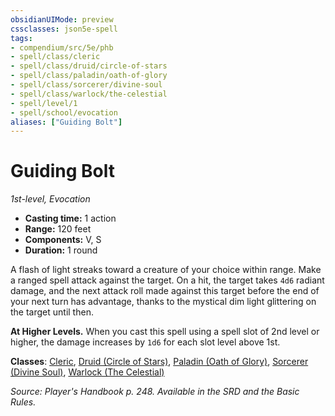 ```yaml
---
obsidianUIMode: preview
cssclasses: json5e-spell
tags:
- compendium/src/5e/phb
- spell/class/cleric
- spell/class/druid/circle-of-stars
- spell/class/paladin/oath-of-glory
- spell/class/sorcerer/divine-soul
- spell/class/warlock/the-celestial
- spell/level/1
- spell/school/evocation
aliases: ["Guiding Bolt"]
---
```

# Guiding Bolt
*1st-level, Evocation*  

- **Casting time:** 1 action
- **Range:** 120 feet
- **Components:** V, S
- **Duration:** 1 round

A flash of light streaks toward a creature of your choice within range. Make a ranged spell attack against the target. On a hit, the target takes `4d6` radiant damage, and the next attack roll made against this target before the end of your next turn has advantage, thanks to the mystical dim light glittering on the target until then.

**At Higher Levels.** When you cast this spell using a spell slot of 2nd level or higher, the damage increases by `1d6` for each slot level above 1st.

**Classes**: [Cleric](5E2014官方资源/classes/cleric.md), [Druid (Circle of Stars)](5E2014官方资源/classes/druid-circle-of-stars-tce.md), [Paladin (Oath of Glory)](5E2014官方资源/classes/paladin-oath-of-glory-tce.md), [Sorcerer (Divine Soul)](5E2014官方资源/classes/sorcerer-divine-soul-xge.md), [Warlock (The Celestial)](5E2014官方资源/classes/warlock-the-celestial-xge.md)

*Source: Player's Handbook p. 248. Available in the SRD and the Basic Rules.*